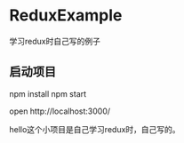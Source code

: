 # ReduxExample

学习redux时自己写的例子

## 启动项目

npm install
npm start

open http://localhost:3000/

hello这个小项目是自己学习redux时，自己写的。
